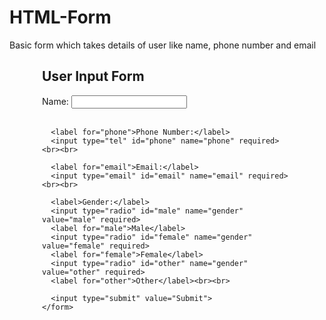# HTML-Form
Basic form which takes details of user like name, phone number and email

<!DOCTYPE html>
<html lang="en">
<head>
<meta charset="UTF-8">
<meta name="viewport" content="width=device-width, initial-scale=1.0">
<title>User Input Form</title>
</head>
<body>
  <div style="max-width: 400px; margin: 0 auto;">
    <h2>User Input Form</h2>
    <form id="userForm">
      <label for="name">Name:</label>
      <input type="text" id="name" name="name" required><br><br>
      
      <label for="phone">Phone Number:</label>
      <input type="tel" id="phone" name="phone" required><br><br>
      
      <label for="email">Email:</label>
      <input type="email" id="email" name="email" required><br><br>
      
      <label>Gender:</label>
      <input type="radio" id="male" name="gender" value="male" required>
      <label for="male">Male</label>
      <input type="radio" id="female" name="gender" value="female" required>
      <label for="female">Female</label>
      <input type="radio" id="other" name="gender" value="other" required>
      <label for="other">Other</label><br><br>
      
      <input type="submit" value="Submit">
    </form>
  </div>

  <script>
    document.getElementById("userForm").addEventListener("submit", function(event) {
      event.preventDefault();

      const formData = new FormData(event.target);
      const userData = {};

      formData.forEach((value, key) => {
        userData[key] = value;
      });

      // You can store userData in local/session storage here
      localStorage.setItem("userData", JSON.stringify(userData));
      
      alert("User data stored successfully!");
    });
  </script>
</body>
</html>
